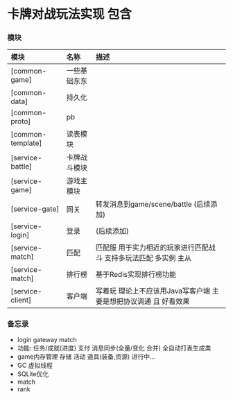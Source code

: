 # 卡牌对战玩法实现 包含

### 模块

| 模块                | 名称     | 描述                                   |  
|:------------------|:-------|:-------------------------------------|
| [common-game]     | 一些基础东东 |                                      |
| [common-data]     | 持久化    |                                      |
| [common-proto]    | pb     |                                      |
| [common-template] | 读表模块   |                                      |
| [service-battle]  | 卡牌战斗模块 |                                      |
| [service-game]    | 游戏主模块  |                                      |
| [service-gate]    | 网关     | 转发消息到game/scene/battle (后续添加)        |
| [service-login]   | 登录     | (后续添加)                               |
| [service-match]   | 匹配     | 匹配服 用于实力相近的玩家进行匹配战斗 支持多玩法匹配 多实例 主从   |
| [service-match]   | 排行榜    | 基于Redis实现排行榜功能                       |
| [service-client]  | 客户端    | 写着玩 理论上不应该用Java写客户端 主要是想把协议调通 且 好看效果 |

### 备忘录

* login gateway match
* 功能:  任务/成就(进度) 支付 消息同步(全量/变化 合并) 全自动打表生成类
* game内存管理 存储 活动 道具(装备,资源) 进行中...
* GC 虚拟线程
* SQLite优化
* match
* rank
